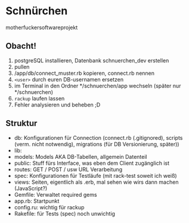 Schnürchen
==========
motherfuckersoftwareprojekt


Obacht!
-------
1. postgreSQL installieren, Datenbank schnuerchen_dev erstellen
2. pullen
3. /app/db/connect_muster.rb kopieren, connect.rb nennen
4. `<user>` durch euren DB-usernamen ersetzen
5. im Terminal in den Ordner */schnuerchen/app wechseln (später nur */schnuerchen)
6. `rackup` laufen lassen
7. Fehler analysieren und beheben ;D


Struktur
--------
* db: Konfigurationen für Connection (connect.rb (.gitignored), scripts (verm. nicht notwendig), migrations (für DB Versionierung, später))
* lib: 
* models: Models AKA DB-Tabellen, allgemein Datenteil
* public: Stuff fürs Interface, was eben dem Client zugänglich ist
* routes: GET / POST / usw URL Verarbeitung
* spec: Konfigurationen für Testläufe (mit rack-test soweit ich weiß)
* views: Seiten, eigentlich als .erb, mal sehen wie wirs dann machen (JavaScript?)
* Gemfile: Verwaltet required gems
* app.rb: Startpunkt
* config.ru: wichtig für rackup
* Rakefile: für Tests (spec) noch unwichtig
